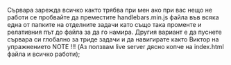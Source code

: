 Сървара зарежда всичко както трябва при мен ако при вас нещо не работи се пробвайте да преместите handlebars.min.js файла във всяка една от папките на отделните задачи като също така променте и релативния път до файла за да го намира. Другия вариант е да пуснете сървара си глобално за триде задачи и да навигирате както Виктор на упражнението 
NOTE !!! (Аз ползвам live server дясно копче на index.html файла и всичко работи);